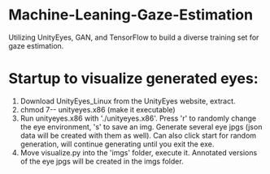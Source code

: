 # Machine-Leaning-Gaze-Estimation
Utilizing UnityEyes, GAN, and TensorFlow to build a diverse training set for gaze estimation.

# Startup to visualize generated eyes:
1) Download UnityEyes_Linux from the UnityEyes website, extract.
2) chmod 7-- unityeyes.x86 (make it executable)
3) Run unityeyes.x86 with './unityeyes.x86'. Press 'r' to randomly change the eye environment, 
   's' to save an img. Generate several eye jpgs (json data will be created with them as well).
   Can also click start for random generation, will continue generating until you exit the exe.
4) Move visualize.py into the 'imgs' folder, execute it. Annotated versions of the eye jpgs will be created in the imgs folder.